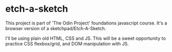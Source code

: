 # etch-a-sketch

This project is part of 'The Odin Project' foundations javascript course. It's a browser version of a sketchpad/Etch-A-Sketch.

I'll be using plain old HTML, CSS and JS. This will be a sweet opportunity to practice CSS flexbox/grid, and DOM manipulation with JS.
